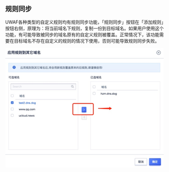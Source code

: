 ## 规则同步

UWAF各种类型的自定义规则均有规则同步功能，「规则同步」按钮在「添加规则」按钮右侧，原理为：将当前域名下规则，复制一份到目标域名。如果用户使用这个功能，有可能导致被同步的域名原有的自定义规则被覆盖。正常情况下，该功能需要在目标域名不存在自定义的规则的情况下使用，否则可能导致规则同步失败。

![](/images/16195052109977.jpg)

